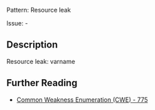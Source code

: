 Pattern: Resource leak

Issue: -

## Description

Resource leak: varname

## Further Reading

* [Common Weakness Enumeration (CWE) - 775](https://cwe.mitre.org/data/definitions/775.html)